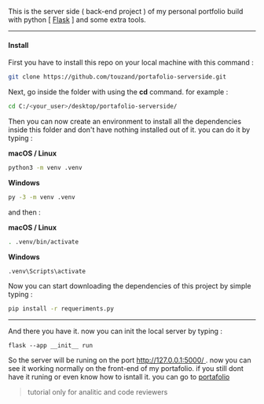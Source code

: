 
This is the server side ( back-end project ) of my personal portfolio build with python [ [Flask](https://flask.palletsprojects.com/en/3.0.x/) ] and some extra tools.

<hr>

#### Install

First you have to install this repo on your local machine with this command :

```bash
git clone https://github.com/touzand/portafolio-serverside.git
```

Next, go inside the folder with using the **cd** command. for example :

```bash
cd C:/<your_user>/desktop/portafolio-serverside/
```

Then you can now create an environment to install all the dependencies inside this folder and don't have nothing installed out of it. you can do it by typing :

**macOS / Linux**
```bash
python3 -m venv .venv
```

**Windows**
```bash
py -3 -m venv .venv
```

and then :


**macOS / Linux**
```bash
. .venv/bin/activate
```

**Windows**
```bash
.venv\Scripts\activate
```


Now you can start downloading the dependencies of this project by simple typing :

```bash
pip install -r requeriments.py
```

<hr>

And there you have it. now you can init the local server by typing :

```
flask --app __init__ run
```

So the server will be runing on the port [ http://127.0.0.1:5000/ ](http://127.0.0.1:5000). now you can see it working normally on the front-end of my portafolio. if you still dont have it runing or even know how to isntall it. you can go to [portafolio](https://github.com/touzand/portafolio)

> tutorial only for analitic and code reviewers

